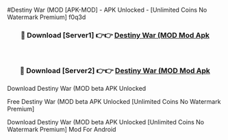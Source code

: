 #Destiny War (MOD [APK-MOD] - APK Unlocked - [Unlimited Coins No Watermark Premium] f0q3d



<div align="center">

<h3>🔴 Download [Server1] 👉👉 <a href="https://momento.my/?title=Destiny_War_(MOD">Destiny War (MOD Mod Apk</a></h3><br>

<h3>🔴 Download [Server2] 👉👉 <a href="https://momento.my/?title=Destiny_War_(MOD">Destiny War (MOD Mod Apk</a></h3>
</div>



Download Destiny War (MOD beta APK Unlocked

Free Destiny War (MOD beta APK Unlocked [Unlimited Coins No Watermark Premium]

Download Destiny War (MOD beta APK Unlocked [Unlimited Coins No Watermark Premium] Mod For Android
